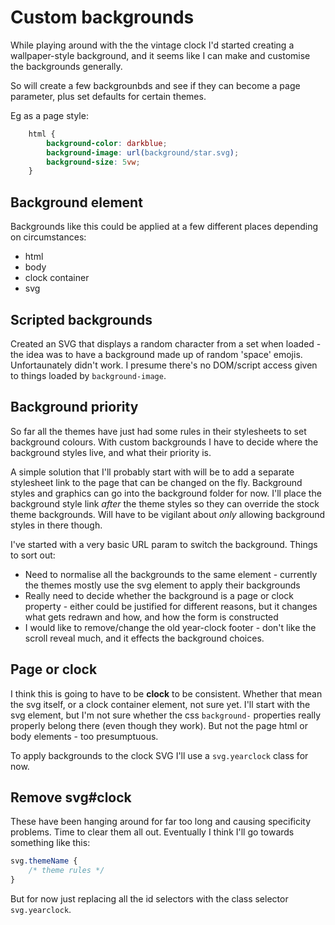 Custom backgrounds
==================

While playing around with the the vintage clock I'd started creating a wallpaper-style background, and it seems like I can make and customise the backgrounds generally.

So will create a few backgrounbds and see if they can become a page parameter, plus set defaults for certain themes.

Eg as a page style:
```css
	html {
		background-color: darkblue;
		background-image: url(background/star.svg);
		background-size: 5vw;
	}
```


Background element
------------------
Backgrounds like this could be applied at a few different places depending on circumstances:
* html
* body
* clock container
* svg


Scripted backgrounds
--------------------
Created an SVG that displays a random character from a set when loaded - the idea was to have a background made up of random 'space' emojis.
Unfortaunately didn't work.
I presume there's no DOM/script access given to things loaded by `background-image`.


Background priority
-------------------

So far all the themes have just had some rules in their stylesheets to set background colours.
With custom backgrounds I have to decide where the background styles live, and what their priority is.

A simple solution that I'll probably start with will be to add a separate stylesheet link to the page that can be changed on the fly.
Background styles and graphics can go into the background folder for now.
I'll place the background style link *after* the theme styles so they can override the stock theme backgrounds.
Will have to be vigilant about *only* allowing background styles in there though.


I've started with a very basic URL param to switch the background.
Things to sort out:
* Need to normalise all the backgrounds to the same element - currently the themes mostly use the svg element to apply their backgrounds
* Really need to decide whether the background is a page or clock property - either could be justified for different reasons, but it changes what gets redrawn and how, and how the form is constructed
* I would like to remove/change the old year-clock footer - don't like the scroll reveal much, and it effects the background choices.

Page or clock
-------------
I think this is going to have to be **clock** to be consistent.
Whether that mean the svg itself, or a clock container element, not sure yet.
I'll start with the svg element, but I'm not sure whether the css `background-` properties really properly belong there (even though they work).
But not the page html or body elements - too presumptuous.

To apply backgrounds to the clock SVG I'll use a `svg.yearclock` class for now.


Remove svg#clock
----------------
These have been hanging around for far too long and causing specificity problems.
Time to clear them all out.
Eventually I think I'll go towards something like this:

```css
svg.themeName {
	/* theme rules */
}
```

But for now just replacing all the id selectors with the class selector `svg.yearclock`.


